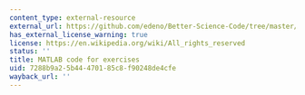 ```yaml
---
content_type: external-resource
external_url: https://github.com/edeno/Better-Science-Code/tree/master/exercises
has_external_license_warning: true
license: https://en.wikipedia.org/wiki/All_rights_reserved
status: ''
title: MATLAB code for exercises
uid: 7288b9a2-5b44-4701-85c8-f90248de4cfe
wayback_url: ''
---
```


